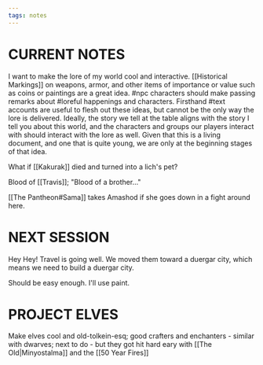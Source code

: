 ```yaml
---
tags: notes
---
```

# CURRENT NOTES

I want to make the lore of my world cool and interactive. [[Historical Markings]] on weapons, armor, and other items of importance or value such as coins or paintings are a great idea. #npc characters should make passing remarks about #loreful happenings and characters. Firsthand #text accounts are useful to flesh out these ideas, but cannot be the only way the lore is delivered. Ideally, the story we tell at the table aligns with the story I tell you about this world, and the characters and groups our players interact with should interact with the lore as well. Given that this is a living document, and one that is quite young, we are only at the beginning stages of that idea.

What if [[Kakurak]] died and turned into a lich's pet?

Blood of [[Travis]]; "Blood of a brother..."

[[The Pantheon#Sama]] takes Amashod if she goes down in a fight around here.

# NEXT SESSION

Hey Hey! Travel is going well. We moved them toward a duergar city, which means we need to build a duergar city.

Should be easy enough. I'll use paint.

# PROJECT ELVES

Make elves cool and old-tolkein-esq; good crafters and enchanters - similar with dwarves; next to do - but they got hit hard eary with [[The Old|Minyostalma]] and the [[50 Year Fires]]